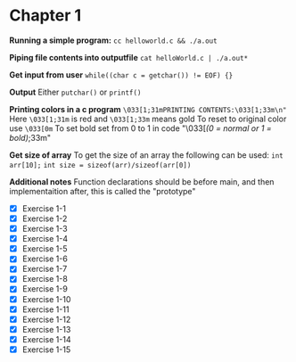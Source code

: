 # Chapter 1
**Running a simple program:**
`cc helloworld.c && ./a.out`

**Piping file contents into outputfile**
`cat helloWorld.c | ./a.out*`

**Get input from user**
`while((char c = getchar()) != EOF) {}`

**Output**
Either `putchar()` or `printf()`

**Printing colors in a c program**
`\033[1;31mPRINTING CONTENTS:\033[1;33m\n"`
Here `\033[1;31m` is red and `\033[1;33m` means gold
To reset to original color use `\033[0m`
To set bold set from 0 to 1 in code "\033[*(0 = normal or 1 = bold)*;33m"

**Get size of array**
To get the size of an array the following can be used:
`int arr[10];`
`int size = sizeof(arr)/sizeof(arr[0])`

**Additional notes**
Function declarations should be before main, and then implementaition after, this is called the
"prototype"

- [x] Exercise 1-1
- [x] Exercise 1-2
- [x] Exercise 1-3
- [x] Exercise 1-4
- [x] Exercise 1-5
- [x] Exercise 1-6
- [x] Exercise 1-7
- [x] Exercise 1-8
- [x] Exercise 1-9
- [x] Exercise 1-10
- [x] Exercise 1-11
- [x] Exercise 1-12
- [x] Exercise 1-13
- [x] Exercise 1-14
- [x] Exercise 1-15
